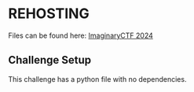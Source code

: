 # REHOSTING

Files can be found here: [ImaginaryCTF 2024](https://github.com/ImaginaryCTF/ImaginaryCTF-2024-Challenges-Public/blob/main/Crypto/base64/README.md)

## Challenge Setup
This challenge has a python file with no dependencies.

